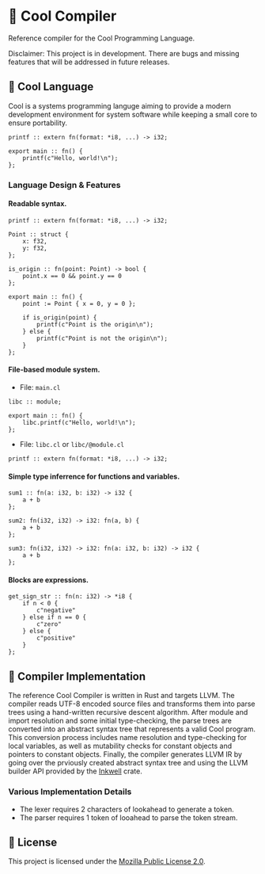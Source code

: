 # 🧊 Cool Compiler

Reference compiler for the Cool Programming Language.

Disclaimer: This project is in development. There are bugs and missing features
that will be addressed in future releases.

## 🧊 Cool Language

Cool is a systems programming languge aiming to provide a modern development
environment for system software while keeping a small core to ensure
portability.

```
printf :: extern fn(format: *i8, ...) -> i32;

export main :: fn() {
    printf(c"Hello, world!\n");
};
```

### Language Design & Features

#### Readable syntax.

```
printf :: extern fn(format: *i8, ...) -> i32;

Point :: struct {
    x: f32,
    y: f32,
};

is_origin :: fn(point: Point) -> bool {
    point.x == 0 && point.y == 0
};

export main :: fn() {
    point := Point { x = 0, y = 0 };

    if is_origin(point) {
        printf(c"Point is the origin\n");
    } else {
        printf(c"Point is not the origin\n");
    }
};
```

#### File-based module system.

- File: `main.cl`

```
libc :: module;

export main :: fn() {
    libc.printf(c"Hello, world!\n");
};
```

- File: `libc.cl` or `libc/@module.cl`

```
printf :: extern fn(format: *i8, ...) -> i32;
```

#### Simple type inferrence for functions and variables.

```
sum1 :: fn(a: i32, b: i32) -> i32 {
    a + b
};

sum2: fn(i32, i32) -> i32: fn(a, b) {
    a + b
};

sum3: fn(i32, i32) -> i32: fn(a: i32, b: i32) -> i32 {
    a + b
};
```

#### Blocks are expressions.

```
get_sign_str :: fn(n: i32) -> *i8 {
    if n < 0 {
        c"negative"
    } else if n == 0 {
        c"zero"
    } else {
        c"positive"
    }
};
```

## 🧊 Compiler Implementation

The reference Cool Compiler is written in Rust and targets LLVM. The compiler
reads UTF-8 encoded source files and transforms them into parse trees using a
hand-written recursive descent algorithm. After module and import resolution and
some initial type-checking, the parse trees are converted into an abstract
syntax tree that represents a valid Cool program. This conversion process
includes name resolution and type-checking for local variables, as well as
mutability checks for constant objects and pointers to constant objects.
Finally, the compiler generates LLVM IR by going over the prviously created
abstract syntax tree and using the LLVM builder API provided by the
[Inkwell](https://crates.io/crates/inkwell) crate.

### Various Implementation Details

- The lexer requires 2 characters of lookahead to generate a token.
- The parser requires 1 token of looahead to parse the token stream.

## 🧊 License

This project is licensed under the [Mozilla Public License 2.0](LICENSE).
